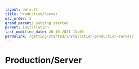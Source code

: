 ```yaml
---
layout: default
title: Production/Server
nav_order: 3
grand_parent: Getting started
parent: Installation
last_modified_date: 20-10-2021 13:00
permalink: /getting-started/installation/production-server/
---
```


# Production/Server